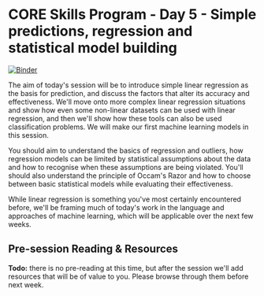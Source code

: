# CORE Skills Program - Day 5 - Simple predictions, regression and statistical model building

[![Binder](https://mybinder.org/badge.svg)](https://mybinder.org/v2/gh/core-skills/05-simple-predictions.git/master)

The aim of today's session will be to introduce simple linear regression as the basis for prediction, and discuss the factors that alter its accuracy and effectiveness. We'll move onto more complex linear regression situations and show how even some non-linear datasets can be used with linear regression, and then we'll show how these tools can also be used classification problems.  We will make our first machine learning models in this session.

You should aim to understand the basics of regression and outliers, how regression models can be limited by statistical assumptions about the data and how to recognise when these assumptions are being violated.  You'll should also understand the principle of Occam's Razor and how to choose between basic statistical models while evaluating their effectiveness.

While linear regression is something you've most certainly encountered before, we'll be framing much of today's work in the language and approaches of machine learning, which will be applicable over the next few weeks.

## Pre-session Reading & Resources

**Todo:** there is no pre-reading at this time, but after the session we'll add resources that will be of value to you.  Please browse through them before next week.
